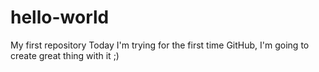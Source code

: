 # hello-world
My first repository
Today I'm trying for the first time GitHub, I'm going to create great thing with it ;)
